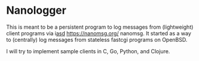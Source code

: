 # Nanologger

This is meant to be a persistent program to log messages from
(lightweight) client programs via 
i[asd](123)
https://nanomsg.org/
nanomsg.  It started as a way to
(centrally) log messages from stateless fastcgi programs on OpenBSD.

I will try to implement sample clients in C, Go, Python, and Clojure.


